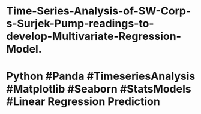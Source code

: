 # Time-Series-Analysis-of-SW-Corp-s-Surjek-Pump-readings-to-develop-Multivariate-Regression-Model.
# Python #Panda #TimeseriesAnalysis #Matplotlib #Seaborn #StatsModels #Linear Regression Prediction 
